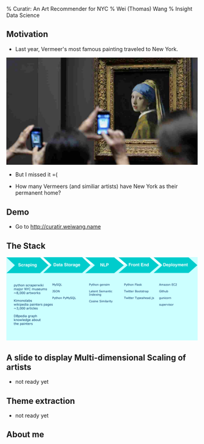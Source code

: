 % Curatir: An Art Recommender for NYC
% Wei (Thomas) Wang 
% Insight Data Science


## Motivation

- Last year, Vermeer's most famous painting traveled to New York.

![](figure/girl-pearl-earrings.jpg)

- But I missed it =(

- How many Vermeers (and similiar artists) have New York as their permanent home?



## Demo

- Go to http://curatir.weiwang.name

## The Stack

![Data Pipeline](figure/curatir_stack_flowchart.png)


<!-- python scraperwiki major NYC museusm ~8,000 artworks -->

<!-- Kimonolabs all wikipedia painters pages ~3,000 articles -->

<!-- DBpedia graph knowledge about the painters-->

<!-- MySQL -->

<!-- JSON -->

<!-- Python PyMySQL -->


<!-- Python gensim module -->
<!-- Latent Semantic Indexing -->
<!-- Cosine Similarity -->

<!-- Python Flask -->

<!-- Bootstrap -->

<!-- Typeahead.js -->




<!-- Amazon AWS -->

<!-- Github -->

<!-- gunicorn -->

<!-- supervisor -->

## A slide to display Multi-dimensional Scaling of artists

- not ready yet

## Theme extraction

- not ready yet

## About me
